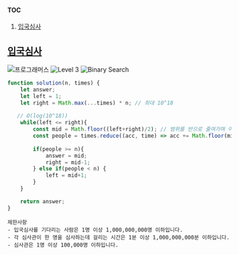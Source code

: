 #### TOC
1. [입국심사](#입국심사)

## [입국심사](#입국심사)

<img src="https://img.shields.io/badge/-프로그래머스-1e2a3c" alt="프로그래머스"/> <img src="https://img.shields.io/badge/-Level 3-orange" alt="Level 3"/> <img src="https://img.shields.io/badge/-Binary Search-mediumseagreen" alt="Binary Search"/> 

```js
function solution(n, times) {
    let answer;
    let left = 1;
    let right = Math.max(...times) * n; // 최대 10^18
   
   // O(log(10^18))
    while(left <= right){
        const mid = Math.floor((left+right)/2); // 범위를 반으로 줄여가며 이분탐색 
        const people = times.reduce((acc, time) => acc += Math.floor(mid/time), 0); // 루프 당 𝑂(𝑚) 연산 (최대 10^5)
        
        if(people >= n){
            answer = mid;
            right = mid-1; 
        } else if(people < n) {
            left = mid+1;
        }
    }

    return answer;
}
```

```
제한사항
- 입국심사를 기다리는 사람은 1명 이상 1,000,000,000명 이하입니다.
- 각 심사관이 한 명을 심사하는데 걸리는 시간은 1분 이상 1,000,000,000분 이하입니다.
- 심사관은 1명 이상 100,000명 이하입니다.
```
